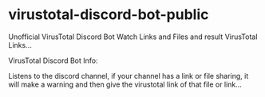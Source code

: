 # virustotal-discord-bot-public
Unofficial VirusTotal Discord Bot Watch Links and Files and result VirusTotal Links…

VirusTotal Discord Bot Info:

Listens to the discord channel, if your channel has a link or file sharing, it will make a warning and then give the virustotal link of that file or link…
